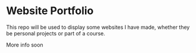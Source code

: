 # Website Portfolio

This repo will be used to display some websites I have made, whether they be personal projects or part of a course.

More info soon
